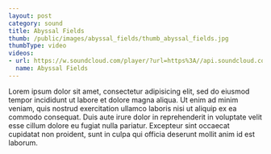 ```yaml
---
layout: post
category: sound
title: Abyssal Fields
thumb: /public/images/abyssal_fields/thumb_abyssal_fields.jpg
thumbType: video
videos:
- url: https://w.soundcloud.com/player/?url=https%3A//api.soundcloud.com/tracks/166968473%3Fsecret_token%3Ds-oDDw7&amp;auto_play=false&amp;hide_related=false&amp;show_comments=true&amp;show_user=true&amp;show_reposts=false&amp;visual=true
  name: Abyssal Fields
---
```

Lorem ipsum dolor sit amet, consectetur adipisicing elit, sed do eiusmod
tempor incididunt ut labore et dolore magna aliqua. Ut enim ad minim veniam,
quis nostrud exercitation ullamco laboris nisi ut aliquip ex ea commodo
consequat. Duis aute irure dolor in reprehenderit in voluptate velit esse
cillum dolore eu fugiat nulla pariatur. Excepteur sint occaecat cupidatat non
proident, sunt in culpa qui officia deserunt mollit anim id est laborum.